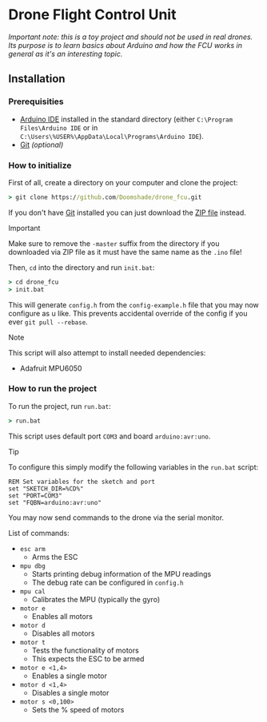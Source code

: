 # Drone Flight Control Unit

_Important note: this is a toy project and should not be used in real drones. Its purpose
is to learn basics about Arduino and how the FCU works in general as it's an interesting topic._

## Installation

### Prerequisities

- [Arduino IDE](https://www.arduino.cc/en/software) installed in the standard directory (either `C:\Program Files\Arduino IDE` or in `C:\Users\%USER%\AppData\Local\Programs\Arduino IDE`).
- [Git](https://git-scm.com/downloads/win) _(optional)_

### How to initialize

First of all, create a directory on your computer and clone the project:

```bat
> git clone https://github.com/Doomshade/drone_fcu.git
```

If you don't have [Git](https://git-scm.com/downloads/win) installed you can just download the [ZIP file](https://github.com/Doomshade/drone_fcu/archive/refs/heads/master.zip) instead.

> [!IMPORTANT]
> Make sure to remove the `-master` suffix from the directory if you downloaded via ZIP file as it must have the same name as the `.ino` file!

Then, `cd` into the directory and run `init.bat`:

```bat
> cd drone_fcu
> init.bat
```

This will generate `config.h` from the `config-example.h` file that you may now
configure as u like. This prevents accidental override of the config if you ever `git pull --rebase`.

> [!NOTE]
> This script will also attempt to install needed dependencies:
>
> - Adafruit MPU6050

### How to run the project

To run the project, run `run.bat`:

```bat
> run.bat
```

This script uses default port `COM3` and board `arduino:avr:uno`.


> [!TIP]
> To configure this simply modify the following variables in the `run.bat` script:
> ```
> REM Set variables for the sketch and port
> set "SKETCH_DIR=%CD%"
> set "PORT=COM3"
> set "FQBN=arduino:avr:uno"
> ```

You may now send commands to the drone via the serial monitor.

List of commands:

- `esc arm`
  - Arms the ESC
- `mpu dbg`
  - Starts printing debug information of the MPU readings
  - The debug rate can be configured in `config.h`
- `mpu cal`
  - Calibrates the MPU (typically the gyro)
- `motor e`
  - Enables all motors
- `motor d`
  - Disables all motors
- `motor t`
  - Tests the functionality of motors
  - This expects the ESC to be armed
- `motor e <1,4>`
  - Enables a single motor
- `motor d <1,4>`
  - Disables a single motor
- `motor s <0,100>`
  - Sets the % speed of motors